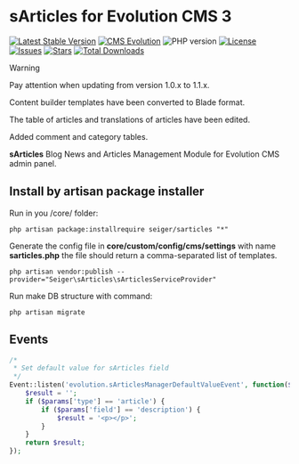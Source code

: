 # sArticles for Evolution CMS 3
[![Latest Stable Version](https://img.shields.io/packagist/v/seiger/sarticles?label=version)](https://packagist.org/packages/seiger/sarticles)
[![CMS Evolution](https://img.shields.io/badge/CMS-Evolution-brightgreen.svg)](https://github.com/evolution-cms/evolution)
![PHP version](https://img.shields.io/packagist/php-v/seiger/sarticles)
[![License](https://img.shields.io/packagist/l/seiger/sarticles)](https://packagist.org/packages/seiger/sarticles)
[![Issues](https://img.shields.io/github/issues/Seiger/sarticles)](https://github.com/Seiger/sarticles/issues)
[![Stars](https://img.shields.io/packagist/stars/Seiger/sarticles)](https://packagist.org/packages/seiger/sarticles)
[![Total Downloads](https://img.shields.io/packagist/dt/seiger/sarticles)](https://packagist.org/packages/seiger/sarticles)

> [!WARNING]  
> Pay attention when updating from version 1.0.x to 1.1.x.
> 
> Content builder templates have been converted to Blade format.
> 
> The table of articles and translations of articles have been edited.
> 
> Added comment and category tables.

**sArticles** Blog News and Articles Management Module for Evolution CMS admin panel.

## Install by artisan package installer

Run in you /core/ folder:

```console
php artisan package:installrequire seiger/sarticles "*"
```

Generate the config file in **core/custom/config/cms/settings** with
name **sarticles.php** the file should return a
comma-separated list of templates.

```console
php artisan vendor:publish --provider="Seiger\sArticles\sArticlesServiceProvider"
```

Run make DB structure with command:

```console
php artisan migrate
```

## Events

```php
/*
 * Set default value for sArticles field
 */
Event::listen('evolution.sArticlesManagerDefaultValueEvent', function($params) {
    $result = '';
    if ($params['type'] == 'article') {
        if ($params['field'] == 'description') {
            $result = '<p></p>';
        }
    }
    return $result;
});
```
